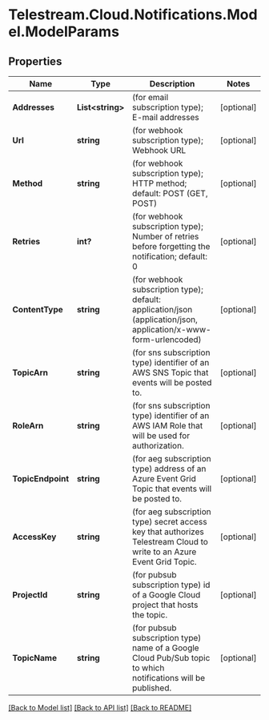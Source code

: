 # Telestream.Cloud.Notifications.Model.ModelParams
## Properties

Name | Type | Description | Notes
------------ | ------------- | ------------- | -------------
**Addresses** | **List&lt;string&gt;** | (for email subscription type);  E-mail addresses  | [optional] 
**Url** | **string** | (for webhook subscription type);  Webhook URL  | [optional] 
**Method** | **string** | (for webhook subscription type);  HTTP method; default: POST (GET, POST)  | [optional] 
**Retries** | **int?** | (for webhook subscription type);  Number of retries before forgetting the notification; default: 0  | [optional] 
**ContentType** | **string** | (for webhook subscription type); default: application/json (application/json, application/x-www-form-urlencoded)  | [optional] 
**TopicArn** | **string** | (for sns subscription type) identifier of an AWS SNS Topic that events will be posted to.  | [optional] 
**RoleArn** | **string** | (for sns subscription type) identifier of an AWS IAM Role that will be used for authorization.  | [optional] 
**TopicEndpoint** | **string** | (for aeg subscription type) address of an Azure Event Grid Topic that events will be posted to.  | [optional] 
**AccessKey** | **string** | (for aeg subscription type) secret access key that authorizes Telestream Cloud to write to an Azure Event Grid Topic.  | [optional] 
**ProjectId** | **string** | (for pubsub subscription type) id of a Google Cloud project that hosts the topic.  | [optional] 
**TopicName** | **string** | (for pubsub subscription type) name of a Google Cloud Pub/Sub topic to which notifications will be published.  | [optional] 

[[Back to Model list]](../README.md#documentation-for-models) [[Back to API list]](../README.md#documentation-for-api-endpoints) [[Back to README]](../README.md)


